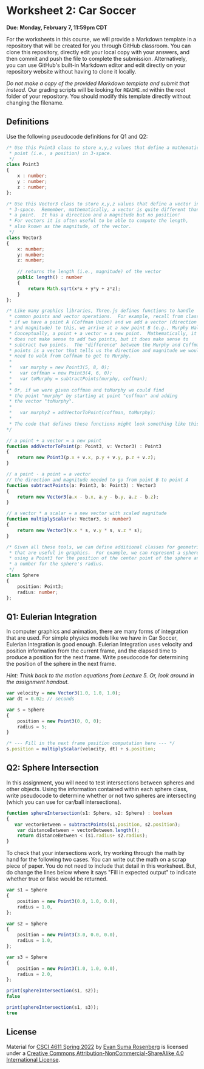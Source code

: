 # Worksheet 2: Car Soccer

**Due: Monday, February 7, 11:59pm CDT**

For the worksheets in this course, we will provide a Markdown template in a repository that will be created for you through GitHub classroom.  You can clone this repository, directly edit your local copy with your answers, and then commit and push the file to complete the submission.  Alternatively, you can use GitHub's built-in Markdown editor and edit directly on your repository website without having to clone it locally. 

*Do not make a copy of the provided Markdown template and submit that instead.* Our grading scripts will be looking for `README.md` within the root folder of your repository.  You should modify this template directly without changing the filename.



## Definitions

Use the following pseudocode definitions for Q1 and Q2:

```typescript
/* Use this Point3 class to store x,y,z values that define a mathematical
 * point (i.e., a position) in 3-space.
 */
class Point3
{
    x : number;
    y : number;
    z : number;
};

/* Use this Vector3 class to store x,y,z values that define a vector in
 * 3-space.  Remember, mathematically, a vector is quite different than
 * a point.  It has a direction and a magnitude but no position!
 * For vectors it is often useful to be able to compute the length,
 * also known as the magnitude, of the vector.
 */
class Vector3
{
    x: number;
    y: number;
    z: number;
    
    // returns the length (i.e., magnitude) of the vector
    public length() : number
    {
        return Math.sqrt(x*x + y*y + z*z);
    }
};

/* Like many graphics libraries, Three.js defines functions to handle
 * common points and vector operations.  For example, recall from class that
 * if we have a point A (Coffman Union) and we add a vector (direction
 * and magnitude) to this, we arrive at a new point B (e.g., Murphy Hall).
 * Conceptually, a point + a vector = a new point.  Mathematically, it
 * does not make sense to add two points, but it does make sense to 
 * subtract two points.  The "difference" between the Murphy and Coffman 
 * points is a vector that tells us the direction and magnitude we would
 * need to walk from Coffman to get to Murphy.
 *
 *   var murphy = new Point3(5, 8, 0);
 *   var coffman = new Point3(4, 6, 0);
 *   var toMurphy = subtractPoints(murphy, coffman);
 *
 * Or, if we were given coffman and toMurphy we could find
 * the point "murphy" by starting at point "coffman" and adding
 * the vector "toMurphy".
 *
 *   var murphy2 = addVectorToPoint(coffman, toMurphy);
 *
 * The code that defines these functions might look something like this:
*/

// a point + a vector = a new point
function addVectorToPoint(p: Point3, v: Vector3) : Point3
{
    return new Point3(p.x + v.x, p.y + v.y, p.z + v.z);
}

// a point - a point = a vector 
// the direction and magnitude needed to go from point B to point A
function subtractPoints(a: Point3, b: Point3) : Vector3
{
    return new Vector3(a.x - b.x, a.y - b.y, a.z - b.z);
}

// a vector * a scalar = a new vector with scaled magnitude
function multiplyScalar(v: Vector3, s: number)
{
    return new Vector3(v.x * s, v.y * s, v.z * s);
}

/* Given all these tools, we can define additional classes for geometries
 * that are useful in graphics.  For example, we can represent a sphere
 * using a Point3 for the position of the center point of the sphere and
 * a number for the sphere's radius.
 */
class Sphere
{
    position: Point3;
    radius: number;
};
```



## Q1: Eulerian Integration

In computer graphics and animation, there are many forms of integration that are used. For simple physics models like we have in Car Soccer, Eulerian Integration is good enough. Eulerian Integration uses velocity and position information from the current frame, and the elapsed time to produce a position for the next frame. Write pseudocode for determining the position of the sphere in the next frame.

*Hint: Think back to the motion equations from Lecture 5. Or, look around in the assignment handout.*

```typescript
var velocity = new Vector3(1.0, 1.0, 1.0);
var dt = 0.02; // seconds

var s = Sphere
{
    position = new Point3(0, 0, 0);
    radius = 5;
}

/* --- Fill in the next frame position computation here --- */
s.position = multiplyScalar(velocity, dt) + s.position;
```



## Q2: Sphere Intersection

In this assignment, you will need to test intersections between spheres and other objects. Using the information contained within each sphere class, write pseudocode to determine whether or not two spheres are intersecting (which you can use for car/ball intersections).

```typescript
function sphereIntersection(s1: Sphere, s2: Sphere) : boolean
{
   var vectorBetween = subtractPoints(s1.position, s2.position);
    var distanceBetween = vectorBetween.length();
    return distanceBetween < (s1.radius+ s2.radius);
}
```

To check that your intersections work, try working through the math by hand for the following two cases.  You can write out the math on a scrap piece of paper.   You do not need to include that detail in this worksheet.  But, do change the lines below where it says "Fill in expected output" to indicate whether true or false would be returned.

```typescript
var s1 = Sphere 
{
    position = new Point3(0.0, 1.0, 0.0),
    radius = 1.0,
};

var s2 = Sphere 
{
    position = new Point3(3.0, 0.0, 0.0),
    radius = 1.0,
};

var s3 = Sphere
{
    position = new Point3(1.0, 1.0, 0.0),
    radius = 2.0,
};

print(sphereIntersection(s1, s2));
false

print(sphereIntersection(s1, s3));
true
```



## License

Material for [CSCI 4611 Spring 2022](https://canvas.umn.edu/courses/290928/assignments/syllabus) by [Evan Suma Rosenberg](https://illusioneering.umn.edu/) is licensed under a [Creative Commons Attribution-NonCommercial-ShareAlike 4.0 International License](http://creativecommons.org/licenses/by-nc-sa/4.0/).
